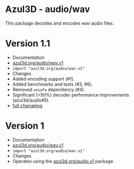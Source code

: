# Azul3D - audio/wav #

This package decodes and encodes wav audio files.

# Version 1.1 #

* Documentation
 * [azul3d.org/audio/wav.v1](http://azul3d.org/audio/wav.v1)
 * `import "azul3d.org/audio/wav.v1"`
* Changes
 * Added encoding support (#1).
 * Added benchmarks and tests (#3, #6).
 * Removed `unsafe` dependency (#4).
 * Significant (>50%) decoder performance improvements (azul3d/audio#5).
 * [full changelog](https://github.com/azul3d/audio-wav/compare/v1...v1.1).

# Version 1 #

* Documentation
 * [azul3d.org/audio/wav.v1](http://azul3d.org/audio/wav.v1)
 * `import "azul3d.org/audio/wav.v1"`
* Changes
 * Operates using the [azul3d.org/audio.v1](http://azul3d.org/audio.v1) package.

